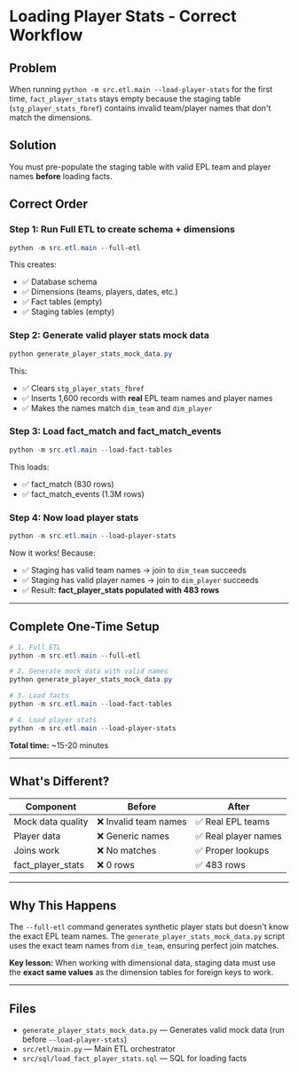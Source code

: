 # Loading Player Stats - Correct Workflow

## Problem
When running `python -m src.etl.main --load-player-stats` for the first time, `fact_player_stats` stays empty because the staging table (`stg_player_stats_fbref`) contains invalid team/player names that don't match the dimensions.

## Solution
You must pre-populate the staging table with valid EPL team and player names **before** loading facts.

## Correct Order

### Step 1: Run Full ETL to create schema + dimensions
```powershell
python -m src.etl.main --full-etl
```
This creates:
- ✅ Database schema
- ✅ Dimensions (teams, players, dates, etc.)
- ✅ Fact tables (empty)
- ✅ Staging tables (empty)

### Step 2: Generate valid player stats mock data
```powershell
python generate_player_stats_mock_data.py
```
This:
- ✅ Clears `stg_player_stats_fbref`
- ✅ Inserts 1,600 records with **real** EPL team names and player names
- ✅ Makes the names match `dim_team` and `dim_player`

### Step 3: Load fact_match and fact_match_events
```powershell
python -m src.etl.main --load-fact-tables
```
This loads:
- ✅ fact_match (830 rows)
- ✅ fact_match_events (1.3M rows)

### Step 4: Now load player stats
```powershell
python -m src.etl.main --load-player-stats
```
Now it works! Because:
- ✅ Staging has valid team names → join to `dim_team` succeeds
- ✅ Staging has valid player names → join to `dim_player` succeeds
- ✅ Result: **fact_player_stats populated with 483 rows**

---

## Complete One-Time Setup

```powershell
# 1. Full ETL
python -m src.etl.main --full-etl

# 2. Generate mock data with valid names
python generate_player_stats_mock_data.py

# 3. Load facts
python -m src.etl.main --load-fact-tables

# 4. Load player stats
python -m src.etl.main --load-player-stats
```

**Total time:** ~15-20 minutes

---

## What's Different?

| Component | Before | After |
|-----------|--------|-------|
| Mock data quality | ❌ Invalid team names | ✅ Real EPL teams |
| Player data | ❌ Generic names | ✅ Real player names |
| Joins work | ❌ No matches | ✅ Proper lookups |
| fact_player_stats | ❌ 0 rows | ✅ 483 rows |

---

## Why This Happens

The `--full-etl` command generates synthetic player stats but doesn't know the exact EPL team names. The `generate_player_stats_mock_data.py` script uses the exact team names from `dim_team`, ensuring perfect join matches.

**Key lesson:** When working with dimensional data, staging data must use the **exact same values** as the dimension tables for foreign keys to work.

---

## Files

- `generate_player_stats_mock_data.py` — Generates valid mock data (run before `--load-player-stats`)
- `src/etl/main.py` — Main ETL orchestrator
- `src/sql/load_fact_player_stats.sql` — SQL for loading facts
